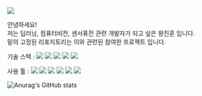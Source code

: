 <img src="https://capsule-render.vercel.app/api?type=Waving&color=ffcfff&height=300&section=header&text=Hello%20World!&fontColor=d6ace6&fontSize=90" />

안녕하세요!  
저는 딥러닝, 컴퓨터비전, 센서퓨전 관련 개발자가 되고 싶은 왕진훈 입니다.  
밑의 고정된 리포지토리는 이와 관련된 참여한 프로젝트 입니다.

기술 스택 : <img src="https://img.shields.io/badge/Python-3766AB?style=flat-square&logo=Python&logoColor=white"/> <img src="https://img.shields.io/badge/C++-ff7f00?style=flat-square&logo=C%2B%2B&logoColor=white"/> <img src="https://img.shields.io/badge/OpenCV-5C3EE8?style=flat-square&logo=OpenCV&logoColor=white"> <img src="https://img.shields.io/badge/PyTorch-EE4C2C?style=flat-square&logo=PyTorch&logoColor=white"> <img src="https://img.shields.io/badge/TensorFlow-FF6F00?style=flat-square&logo=TensorFlow&logoColor=white">

사용 툴 : <img src="https://img.shields.io/badge/Linux-FCC624?style=flat-square&logo=Linux&logoColor=white"/>
<img src="https://img.shields.io/badge/ROS-22314E?style=flat-square&logo=ROS&logoColor=white"/> <img src="https://img.shields.io/badge/Visual Studio Code-007ACC?style=flat-square&logo=Visual Studio Code&logoColor=white"/> <img src="https://img.shields.io/badge/Visual Studio-5C2D91?style=flat-square&logo=Visual Studio&logoColor=white"/>
<img src="https://img.shields.io/badge/CLion-000000?style=flat-square&logo=CLion&logoColor=white"/>
<img src="https://img.shields.io/badge/GitHub-181717?style=flat-square&logo=GitHub&logoColor=white"/>



  
 
![Anurag's GitHub stats](https://github-readme-stats.vercel.app/api?username=wangjinhoon&show_icons=true&theme=radical)
